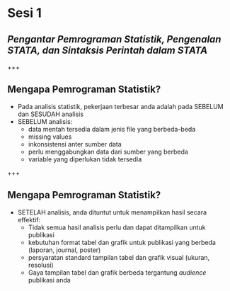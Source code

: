 # Sesi 1
## *Pengantar Pemrograman Statistik, Pengenalan STATA, dan Sintaksis Perintah dalam STATA*

+++

## Mengapa Pemrograman Statistik?
- Pada analisis statistik, pekerjaan terbesar anda adalah pada SEBELUM dan SESUDAH analisis
- SEBELUM analisis:
    - data mentah tersedia dalam jenis file yang berbeda-beda
    - missing values
    - inkonsistensi anter sumber data
    - perlu menggabungkan data dari sumber yang berbeda
    - variable yang diperlukan tidak tersedia
    
+++

## Mengapa Pemrograman Statistik?
- SETELAH analisis, anda dituntut untuk menampilkan hasil secara effektif:
    - Tidak semua hasil analisis perlu dan dapat ditampilkan untuk publikasi
    - kebutuhan format tabel dan grafik untuk publikasi yang berbeda (laporan, journal, poster)
    - persyaratan standard tampilan tabel dan grafik visual (ukuran, resolusi)
    - Gaya tampilan tabel dan grafik berbeda tergantung *audience* publikasi anda
